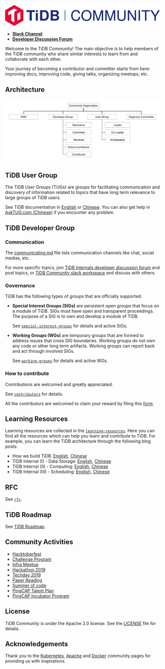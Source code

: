 ![TiDB Community Logo](./media/community-logo.svg)

- [**Slack Channel**](https://slack.tidb.io/invite?team=tidb-community&channel=everyone&ref=pingcap-tidb)
- [**Developer Discussion Forum**](https://internals.tidb.io)

Welcome to the TiDB Community! The main objective is to help members of the TiDB community who share similar interests to learn from and collaborate with each other.

Your journey of becoming a contributor and committer starts from here: improving docs, improving code, giving talks, organizing meetups, etc.

## Architecture

![TiDB Community Architecture](./media/architecture.svg)

## TiDB User Group

The TiDB User Groups (TUGs) are groups for facilitating communication and discovery of information related to topics that have long term relevance to large groups of TiDB users.

See TiDB documentation in [English](https://docs.pingcap.com/tidb/stable) or [Chinese](https://docs.pingcap.com/zh/tidb/stable). You can also get help in [AskTUG.com (Chinese)](https://asktug.com/) if you encounter any problem.

## TiDB Developer Group

### Communication

The [communicating.md](./communicating.md) file lists communication channels like chat, social medias, etc.

For more specific topics, join [TiDB Internals developer discussion forum](https://internals.tidb.io) and post topics, or [TiDB Community slack workspace](https://join.slack.com/t/tidbcommunity/shared_invite/enQtNzc0MzI4ODExMDc4LWYwYmIzMjZkYzJiNDUxMmZlN2FiMGJkZjAyMzQ5NGU0NGY0NzI3NTYwMjAyNGQ1N2I2ZjAxNzc1OGUwYWM0NzE) and discuss with others.

### Governance

TiDB has the following types of groups that are officially supported:

* **Special Interest Groups (SIGs)** are persistent open groups that focus on a module of TiDB. SIGs must have open and transparent proceedings. The purpose of a SIG is to own and develop a module of TiDB.

  See [`special-interest-groups`](./special-interest-groups/README.md) for details and active SIGs.

* **Working Groups (WGs)** are temporary groups that are formed to address issues that cross SIG boundaries. Working groups do not own any code or other long term artifacts. Working groups can report back and act through involved SIGs.

  See [`working-groups`](./working-groups/README.md) for details and active WGs.

### How to contribute

Contributions are welcomed and greatly appreciated.

See [`contributors`](./contributors/README.md) for details.

All the contributors are welcomed to claim your reward by filing this [form](https://forms.pingcap.com/f/tidb-contribution-swag).

## Learning Resources

Learning resources are collected in the [`learning-resources`](./learning-resources/README.md). Here you can find all the
resources which can help you learn and contribute to TiDB. For example, you can learn
the TiDB architecture through the following blog posts:

* How we build TiDB: [English](https://www.pingcap.com/blog/2016-10-17-how-we-build-tidb/), [Chinese](https://pingcap.com/blog-cn/how-do-we-build-tidb/)
* TiDB Internal (I) - Data Storage: [English](https://pingcap.com/blog/2017-07-11-tidbinternal1/), [Chinese](https://pingcap.com/blog-cn/tidb-internal-1/)
* TiDB Internal (II) - Computing: [English](https://pingcap.com/blog/2017-07-11-tidbinternal2/), [Chinese](https://pingcap.com/blog-cn/tidb-internal-2/)
* TiDB Internal (III) - Scheduling: [English](https://pingcap.com/blog/2017-07-20-tidbinternal3/), [Chinese](https://pingcap.com/blog-cn/tidb-internal-3/)

## RFC

See [`rfc`](./rfc/README.md).

## TiDB Roadmap

See [TiDB Roadmap](https://docs.pingcap.com/tidb/dev/roadmap).

## Community Activities

* [Hacktoberfest](./Hacktoberfest/README.md)
* [Challenge Program](./challenge-programs/README.md)
* [Infra Meetup](https://github.com/pingcap/presentations/tree/master/Infra-Meetup)
* [Hackathon 2019](https://github.com/pingcap/presentations/tree/master/hackathon-2019)
* [Techday 2019](https://github.com/pingcap/presentations/tree/master/techday2019)
* [Paper Reading](https://github.com/pingcap/presentations/blob/master/paper-reading.md)
* [Summer of code](./soc/README.md)
* [PingCAP Talent Plan](https://github.com/pingcap/talent-plan)
* [PingCAP Incubator Program](./incubator/README.md)

## License

TiDB Community is under the Apache 2.0 license. See the [LICENSE](./LICENSE.md) file for details.

## Acknowledgements

Thank you to the [Kubernetes](https://github.com/kubernetes/community), [Apache](http://activemq.apache.org/becoming-a-committer.html) and [Docker](https://github.com/docker/community) community pages for providing us with inspirations.
